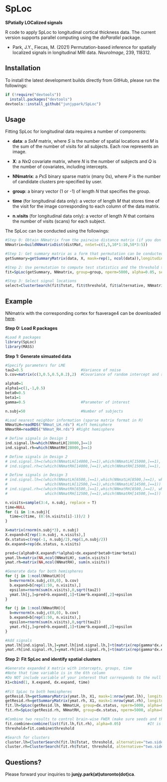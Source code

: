 # SpLoc

**SPatially LOCalized signals**

R code to apply SpLoc to longitudinal cortical thickness data. The current version supports parallel computing using the *doParallel* package.

* Park, J.Y., Fiecas, M. (2021) Permutation-based inference for spatially localized signals in longitudinal MRI data. *NeuroImage*,  239, 118312.

## Installation
To install the latest development builds directly from GitHub, please run the followings:

```R
if (!require("devtools"))
  install.packages("devtools")
devtools::install_github("junjypark/SpLoc")
```

## Usage
Fitting SpLoc for longitudinal data requires a number of components:

* **data**: a *S*x*M* matrix, where *S* is the number of spatial locations and *M* is the sum of the number of visits for all subjects. Each row represents an image.

* **X**: a *N*x*Q* covariate matrix, where *N* is the number of subjects and *Q* is the number of covariates, including intercepts.

* **NNmatrix**: a *P*x*S* binary sparse matrix (many 0s), where *P* is the number of candidate clusters pre-specified by user.

* **group**: a binary vector (1 or -1) of length *N* that specifies the group.

* **time** (for longitudinal data only): a vector of length *M* that stores time of the visit for the image corresponding to each column of the data matrix.

* **n.visits** (for longitudinal data only): a vector of length *N* that contains the number of visits (scans) for each subject.

The SpLoc can be conducted using the followings:

```R
#Step 0: Obtain NNmatrix from the pairwise distance matrix (if you don't have NNmatrix)
NNmatrix=buildNNmatrixDist(distMat, nnSet=c(1,5,10*1:10,50*3:5))

#Step 1: Get summary matrix as a form that permutation can be conducted
getSummary=getSummaryMatrix(data, X, mask=rep(1, ncol(data)),longitudinal=T, n.visits, randomslope=T,  time.var)

#Step 2: Use permutation to compute test statistics and the threshold that controls FWER
fit=SpLoc(getSummary, NNmatrix, group=group, nperm=5000, alpha=0.05, seed=1234)

#Step 3: Select signal locations
select=ClusterSearch(fit$Tstat, fit$threshold, fit$alternative, NNmatrix)
```


## Example

NNmatrix with the corresponding cortex for fsaverage4 can be downloaded [here](https://www.dropbox.com/sh/8xwycechdlo85ky/AAAfJ6Ktww4js2SHluLKiFwPa?dl=0).

**Step 0: Load R packages**
```R
#Load R packages
library(SpLoc)
library(MASS)
```

**Step 1: Generate simuated data**
```R
#Specify parameters for LME
tau2=0.5                          #Variance of noise
b.cov=matrix(c(3,0.5,0.5,0.2),2)  #Covariance of random intercept and slope

alpha0=1
alpha1=c(1,-1,0.5)
beta0=0.5
beta1=1
gamma=0.5                         #Parameter of interest

n.subj=50                         #Number of subjects

#Load nearest neighbor information (sparse matrix format in R)
NNmatLH=readRDS("NNmat_LH.rds") #Left hemisphere
NNmatRH=readRDS("NNmat_RH.rds") #Right hemisphere

# Define signals in Design 1
ind.signal.lh=which(NNmatLH[28000,]==1)
ind.signal.rh=which(NNmatRH[28000,]==1)

# Define signals in Design 2
# ind.signal.lh=c(which(NNmatLH[14000,]==1),which(NNmatLH[15000,]==1), which(NNmatLH[16000,]==1))
# ind.signal.rh=c(which(NNmatRH[14000,]==1),which(NNmatRH[15000,]==1), which(NNmatRH[16000,]==1))

# Define signals in Design 3
# ind.signal.lh=c(which(NNmatLH[6500,]==1),which(NNmatLH[8500,]==1), which(NNmatLH[10500,]==1),
#                 which(NNmatLH[12500,]==1),which(NNmatLH[14500,]==1))
# ind.signal.rh=c(which(NNmatRH[6500,]==1),which(NNmatRH[8500,]==1), which(NNmatRH[10500,]==1),
#                 which(NNmatRH[12500,]==1),which(NNmatRH[14500,]==1))

n.visits=sample(3:4, n.subj, replace = T)
time=NULL 
for (i in 1:n.subj){
  time=c(time, (0:(n.visits[i]-1))/2 ) 
}

X=matrix(rnorm(n.subj*3), n.subj) 
X.expand=X[rep(1:n.subj, n.visits),]
dx.status=c(rep(-1, n.subj/2),rep(1,n.subj/2)) 
dx.expand=rep(dx.status, n.visits)

pred=c(alpha0+X.expand%*%alpha1+dx.expand*beta0+time*beta1)
ymat.lh=matrix(NA,ncol(NNmatLH), sum(n.visits)) 
ymat.rh=matrix(NA,ncol(NNmatRH), sum(n.visits)) 

#Generate data for both hemispheres
for (j in 1:ncol(NNmatLH)){ 
  b=mvrnorm(n.subj,c(0,0), b.cov) 
  b.expand=b[rep(1:50, n.visits),]
  epsilon=rnorm(sum(n.visits),0,sqrt(tau2))
  ymat.lh[j,]=pred+b.expand[,1]+time*b.expand[,2]+epsilon 
}

for (j in 1:ncol(NNmatRH)){
  b=mvrnorm(n.subj,c(0,0), b.cov)
  b.expand=b[rep(1:50, n.visits),]
  epsilon=rnorm(sum(n.visits),0,sqrt(tau2))
  ymat.rh[j,]=pred+b.expand[,1]+time*b.expand[,2]+epsilon
}

#Add signals
ymat.lh[ind.signal.lh,]=ymat.lh[ind.signal.lh,]+t(matrix(rep(gamma*dx.expand*time, length(ind.signal.lh)), sum(n.visits)))
ymat.rh[ind.signal.rh,]=ymat.rh[ind.signal.rh,]+t(matrix(rep(gamma*dx.expand*time, length(ind.signal.rh)), sum(n.visits)))
```

**Step 2: Fit SpLoc and identify spatial clusters**
```R
#Generate expanded X matrix with intercepts, groups, time
#Note that time variable is in the 6th column
#Do NOT include variable of your interest that corresponds to the null hypothesis (e.g., H0: gamma=0)
X1=cbind(1, X.expand, dx.expand, time)     
                                                            
#Fit SpLoc to both hemispheres
getResid.lh=getSummaryMatrix(ymat.lh, X1, mask=1:nrow(ymat.lh), longitudinal=T, n.visits=n.visits, randomslope=T, time.var=6) 
getResid.rh=getSummaryMatrix(ymat.rh, X1, mask=1:nrow(ymat.rh), longitudinal=T, n.visits=n.visits, randomslope=T, time.var=6)
fit.lh=SpLoc(getResid.lh, NNmatLH, group=dx.status, nperm=5000, alpha=0.05, alternative="two.sided", seed=1234) 
fit.rh=SpLoc(getResid.rh, NNmatRH, group=dx.status, nperm=5000, alpha=0.05, alternative="two.sided", seed=1234) 

#Combine two results to control brain-wise FWER (make sure seeds and the number of permutations are the same)
fit.combine=combine(list(fit.lh,fit.rh), alpha=0.05)            #It is possible to use vectors to alpha                  
threshold=fit.combine$threshold

#Search for clusters
cluster.lh=ClusterSearch(fit.lh$Tstat, threshold, alternative="two.sided", NNmatLH)      #It is possible to use vectors to threshold 
cluster.rh=ClusterSearch(fit.rh$Tstat, threshold, alternative="two.sided", NNmatRH) 
```

## Questions?
Please forward your inquiries to **junjy.park(at)utoronto(dot)ca**.
